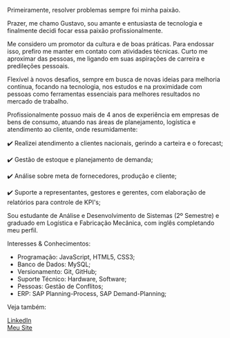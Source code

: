 Primeiramente, resolver problemas sempre foi minha paixão.

Prazer, me chamo Gustavo, sou amante e entusiasta de tecnologia e finalmente decidi focar essa paixão profissionalmente.

Me considero um promotor da cultura e de boas práticas. Para endossar isso, prefiro me manter em contato com atividades técnicas. Curto me aproximar das pessoas, me ligando em suas aspirações de carreira e predileções pessoais.

Flexível à novos desafios, sempre em busca de novas ideias para melhoria contínua, focando na tecnologia, nos estudos e na proximidade com pessoas como ferramentas essenciais para melhores resultados no mercado de trabalho.

Profissionalmente possuo mais de 4 anos de experiência em empresas de bens de consumo, atuando nas áreas de planejamento, logística e atendimento ao cliente, onde resumidamente:

✔️ Realizei atendimento a clientes nacionais, gerindo a carteira e o forecast;

✔️ Gestão de estoque e planejamento de demanda;

✔️ Análise sobre meta de fornecedores, produção e cliente;

✔️ Suporte a representantes, gestores e gerentes, com elaboração de relatórios para controle de KPI's;

Sou estudante de Análise e Desenvolvimento de Sistemas (2º Semestre) e graduado em Logística e Fabricação Mecânica, com inglês completando meu perfil.

Interesses & Conhecimentos: 

- Programação: JavaScript, HTML5, CSS3;
- Banco de Dados: MySQL;
- Versionamento: Git, GitHub;
- Suporte Técnico: Hardware, Software;
- Pessoas: Gestão de Conflitos;
- ERP: SAP Planning-Process, SAP Demand-Planning;

Veja também:

<a href="https://www.linkedin.com/in/gustavohferreira/">LinkedIn</a>
<br>
<a href="https://gustavohferreira.github.io/MeuSite/index.html">Meu Site</a>
